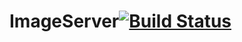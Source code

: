 # ImageServer[![Build Status](https://travis-ci.org/akshaysyaduvanshi/ImageServer.svg?branch=master)](https://travis-ci.org/akshaysyaduvanshi/ImageServer)

